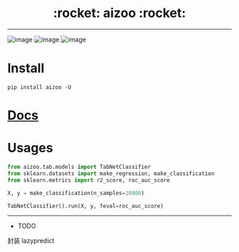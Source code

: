 <h1 align = "center">:rocket: aizoo :rocket:</h1>

---


![image](https://img.shields.io/pypi/v/aizoo.svg) ![image](https://img.shields.io/travis/Jie-Yuan/aizoo.svg) ![image](https://readthedocs.org/projects/aizoo/badge/?version=latest)


# Install
```
pip install aizoo -U
```

# [Docs](https://jie-yuan.github.io/aizoo)

# Usages
```python
from aizoo.tab.models import TabNetClassifier
from sklearn.datasets import make_regression, make_classification
from sklearn.metrics import r2_score, roc_auc_score

X, y = make_classification(n_samples=10000)

TabNetClassifier().run(X, y, feval=roc_auc_score)
```
---
* TODO

封装 lazypredict
